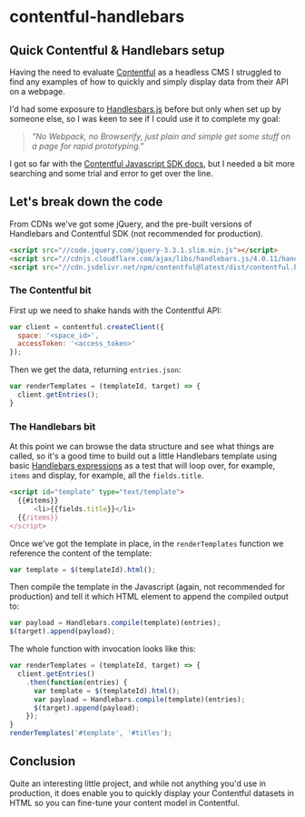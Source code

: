 # contentful-handlebars
## Quick Contentful & Handlebars setup

Having the need to evaluate [Contentful](https://www.contentful.com) as a headless CMS I struggled to find any examples of how to quickly and simply display data from their API on a webpage.

I'd had some exposure to [Handlesbars.js](https://handlebarsjs.com) before but only when set up by someone else, so I was keen to see if I could use it to complete my goal:

> _"No Webpack, no Browserify, just plain and simple get some stuff on a page for rapid prototyping."_

I got so far with the [Contentful Javascript SDK docs](https://www.contentful.com/developers/docs/javascript/tutorials/using-js-cda-sdk/), but I needed a bit more searching and some trial and error to get over the line.

## Let's break down the code

From CDNs we've got some jQuery, and the pre-built versions of Handlebars and Contentful SDK (not recommended for production).

```html
<script src="//code.jquery.com/jquery-3.3.1.slim.min.js"></script>
<script src="//cdnjs.cloudflare.com/ajax/libs/handlebars.js/4.0.11/handlebars.min.js"></script>
<script src="//cdn.jsdelivr.net/npm/contentful@latest/dist/contentful.browser.min.js"></script>
```
      

### The Contentful bit

First up we need to shake hands with the Contentful API:

```javascript
var client = contentful.createClient({
  space: '<space_id>',
  accessToken: '<access_token>'
});
``` 
      

Then we get the data, returning `entries.json`:

```javascript
var renderTemplates = (templateId, target) => {
  client.getEntries();
}
``` 
      

### The Handlebars bit

At this point we can browse the data structure and see what things are called, so it's a good time to build out a little Handlebars template using basic [Handlebars expressions](https://handlebarsjs.com/expressions.html) as a test that will loop over, for example, `items` and display, for example, all the `fields.title`.

```html
<script id="template" type="text/template">
  {{#items}}
      <li>{{fields.title}}</li>
  {{/items}}
</script>
```
      

Once we've got the template in place, in the `renderTemplates` function we reference the content of the template:

```javascript
var template = $(templateId).html();
```
      

Then compile the template in the Javascript (again, not recommended for production) and tell it which HTML element to append the compiled output to:

```javascript
var payload = Handlebars.compile(template)(entries);
$(target).append(payload);
```
      

The whole function with invocation looks like this:

```javascript
var renderTemplates = (templateId, target) => {
  client.getEntries()
    .then(function(entries) {
      var template = $(templateId).html();
      var payload = Handlebars.compile(template)(entries);
      $(target).append(payload);
    });
}
renderTemplates('#template', '#titles');
```

## Conclusion

Quite an interesting little project, and while not anything you'd use in production, it does enable you to quickly display your Contentful datasets in HTML so you can fine-tune your content model in Contentful.
